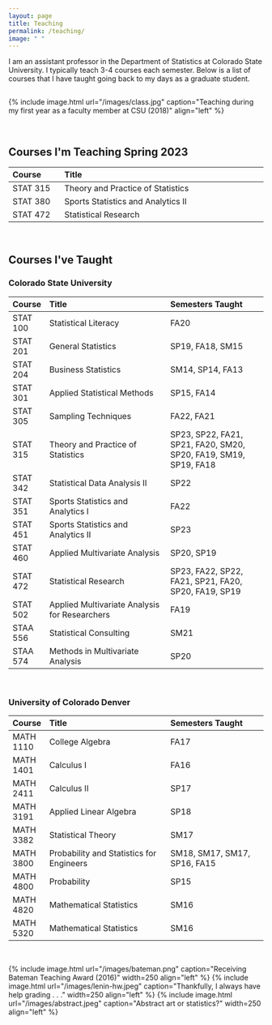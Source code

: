 ```yaml
---
layout: page
title: Teaching
permalink: /teaching/
image: " "
---
```


I am an assistant professor in the Department of Statistics at Colorado State University. I typically teach 3-4 courses each semester. Below is a list of courses that I have taught going back to my days as a graduate student. 

<hr style="clear:both;visibility: hidden;" />  


{% include image.html url="/images/class.jpg" caption="Teaching during my first year as a faculty member at CSU (2018)" align="left" %}

<br>

## Courses I'm Teaching Spring 2023

<style>
table th:first-of-type {
    width: 10%;
}
table th:nth-of-type(2) {
    width: 90%;
}
</style>

| Course | Title |
|:--------------------	|:------------------------------------------ |
| STAT 315 	| Theory and Practice of Statistics  |
| STAT 380 | Sports Statistics and Analytics II |
| STAT 472 | Statistical Research |

<br>

## Courses I've Taught

### Colorado State University
 
 
 <style>
table th:first-of-type {
    width: 10%;
}
table th:nth-of-type(2) {
    width: 50%;
}
table th:nth-of-type(3) {
    width: 40%;
}
</style> 

| Course   | Title  | Semesters Taught |
|:--------------------	|:------------------------------------------ |:--------------------------------------- |
| STAT 100 	| Statistical Literacy              	| FA20 |
| STAT 201 	| General Statistics                	| SP19, FA18, SM15 |
| STAT 204 	| Business Statistics               	| SM14, SP14, FA13 |
| STAT 301 	| Applied Statistical Methods       	| SP15, FA14       |
| STAT 305 	| Sampling Techniques               	| FA22, FA21             |
| STAT 315 	| Theory and Practice of Statistics | SP23, SP22, FA21, SP21, FA20, SM20, SP20, FA19, SM19, SP19, FA18 |
| STAT 342  | Statistical Data Analysis II          | SP22 |
| STAT 351  | Sports Statistics and Analytics I          | FA22 |
| STAT 451  | Sports Statistics and Analytics II          | SP23 |
| STAT 460  | Applied Multivariate Analysis     	| SP20, SP19  |
| STAT 472  | Statistical Research                  | SP23, FA22, SP22, FA21, SP21, FA20, SP20, FA19, SP19 |
| STAT 502  | Applied Multivariate Analysis for Researchers | FA19 |
| STAA 556  | Statistical Consulting | SM21 |
| STAA 574  | Methods in Multivariate Analysis | SP20 | 

<br>

### University of Colorado Denver 

| Course | Title | Semesters Taught |
|:--------------------	|:------------------------------------------ |:--------------------------------------- |
| MATH 1110 | College Algebra | FA17 |
| MATH 1401 | Calculus I | FA16 |
| MATH 2411 | Calculus II | SP17 |
| MATH 3191 | Applied Linear Algebra | SP18 |
| MATH 3382 | Statistical Theory | SM17 |
| MATH 3800 | Probability and Statistics for Engineers | SM18, SM17, SM17, SP16, FA15 |
| MATH 4800 | Probability | SP15 |
| MATH 4820 | Mathematical Statistics | SM16 |
| MATH 5320 | Mathematical Statistics | SM16 |

<br>


{% include image.html url="/images/bateman.png" caption="Receiving Bateman Teaching Award (2016)" width=250 align="left" %}
{% include image.html url="/images/lenin-hw.jpeg" caption="Thankfully, I always have help grading . . ." width=250 align="left" %}
{% include image.html url="/images/abstract.jpeg" caption="Abstract art or statistics?" width=250 align="left" %}


